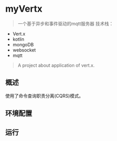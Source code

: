 # myVertx

>一个基于异步和事件驱动的mqtt服务器
技术栈：

* Vert.x
* kotlin
* mongoDB
* websocket
* mqtt 


> A project about application of vert.x.


## 概述

使用了命令查询职责分离(CQRS)模式。



## 环境配置

## 运行



